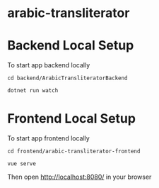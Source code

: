 # arabic-transliterator

# Backend Local Setup

To start app backend locally

`cd backend/ArabicTransliteratorBackend`

`dotnet run watch`

# Frontend Local Setup

To start app frontend locally

`cd frontend/arabic-transliterator-frontend`

`vue serve`

Then open [http://localhost:8080/]() in your browser